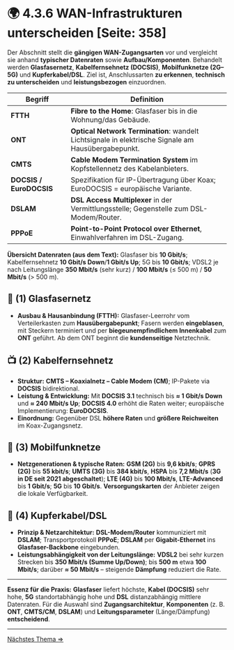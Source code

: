 # 🌍 4.3.6 WAN-Infrastrukturen unterscheiden [Seite: 358]

Der Abschnitt stellt die **gängigen WAN-Zugangsarten** vor und vergleicht sie anhand **typischer Datenraten** sowie **Aufbau/Komponenten**. Behandelt werden **Glasfasernetz**, **Kabelfernsehnetz (DOCSIS)**, **Mobilfunknetze (2G–5G)** und **Kupferkabel/DSL**. Ziel ist, Anschlussarten **zu erkennen**, **technisch zu unterscheiden** und **leistungsbezogen** einzuordnen. 

| Begriff                 | Definition                                                                                          |
| ----------------------- | --------------------------------------------------------------------------------------------------- |
| **FTTH**                | **Fibre to the Home**: Glasfaser bis in die Wohnung/das Gebäude.                                    |
| **ONT**                 | **Optical Network Termination**: wandelt Lichtsignale in elektrische Signale am Hausübergabepunkt.  |
| **CMTS**                | **Cable Modem Termination System** im Kopfstellennetz des Kabelanbieters.                           |
| **DOCSIS / EuroDOCSIS** | Spezifikation für IP-Übertragung über Koax; EuroDOCSIS = europäische Variante.                      |
| **DSLAM**               | **DSL Access Multiplexer** in der Vermittlungsstelle; Gegenstelle zum DSL-Modem/Router.             |
| **PPPoE**               | **Point-to-Point Protocol over Ethernet**, Einwahlverfahren im DSL-Zugang.                          |

**Übersicht Datenraten (aus dem Text):** Glasfaser bis **10 Gbit/s**; Kabelfernsehnetz **10 Gbit/s Down**/**1 Gbit/s Up**; 5G bis **10 Gbit/s**; VDSL2 je nach Leitungslänge **350 Mbit/s** (sehr kurz) / **100 Mbit/s** (≤ 500 m) / **50 Mbit/s** (> 500 m). 

## 🧵 (1) Glasfasernetz

* **Ausbau & Hausanbindung (FTTH):** Glasfaser-Leerrohr vom Verteilerkasten zum **Hausübergabepunkt**; Fasern werden **eingeblasen**, mit Steckern terminiert und per **biegeunempfindlichem Innenkabel** zum **ONT** geführt. Ab dem ONT beginnt die **kundenseitige** Netztechnik. 

## 📺 (2) Kabelfernsehnetz

* **Struktur:** **CMTS – Koaxialnetz – Cable Modem (CM)**; IP-Pakete via **DOCSIS** bidirektional. 
* **Leistung & Entwicklung:** Mit **DOCSIS 3.1** technisch bis **≈ 1 Gbit/s Down** und **≈ 240 Mbit/s Up**; **DOCSIS 4.0** erhöht die Raten weiter; europäische Implementierung: **EuroDOCSIS**. 
* **Einordnung:** Gegenüber DSL **höhere Raten** und **größere Reichweiten** im Koax-Zugangsnetz. 

## 📶 (3) Mobilfunknetze

* **Netzgenerationen & typische Raten:**
  **GSM (2G)** bis **9,6 kbit/s**; **GPRS (2G)** bis **55 kbit/s**; **UMTS (3G)** bis **384 kbit/s**, **HSPA** bis **7,2 Mbit/s** (**3G in DE seit 2021 abgeschaltet**); **LTE (4G)** bis **100 Mbit/s**, **LTE-Advanced** bis **1 Gbit/s**; **5G** bis **10 Gbit/s**. **Versorgungskarten** der Anbieter zeigen die lokale Verfügbarkeit. 

## 🔌 (4) Kupferkabel/DSL

* **Prinzip & Netzarchitektur:** **DSL-Modem/Router** kommuniziert mit **DSLAM**; Transportprotokoll **PPPoE**; **DSLAM** per **Gigabit-Ethernet** ins **Glasfaser-Backbone** eingebunden. 
* **Leistungsabhängigkeit von der Leitungslänge:** **VDSL2** bei sehr kurzen Strecken bis **350 Mbit/s (Summe Up/Down)**; bis **500 m** etwa **100 Mbit/s**; darüber **≈ 50 Mbit/s** – steigende **Dämpfung** reduziert die Rate. 

---

**Essenz für die Praxis:** **Glasfaser** liefert höchste, **Kabel (DOCSIS)** sehr hohe, **5G** standortabhängig hohe und **DSL** distanzabhängig mittlere Datenraten. Für die Auswahl sind **Zugangsarchitektur**, **Komponenten** (z. B. **ONT**, **CMTS/CM**, **DSLAM**) und **Leitungsparameter** (Länge/Dämpfung) **entscheidend**.


---

[Nächstes Thema => ](../4.4_Wirtschaftliche_und_sicherheitsrelevante_Anforderungen_sowie_Nachhaltigkeit_in_Netzwerken_beruecksichtigen/)
